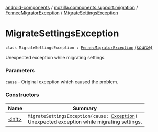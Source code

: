[android-components](../../../index.md) / [mozilla.components.support.migration](../../index.md) / [FennecMigratorException](../index.md) / [MigrateSettingsException](./index.md)

# MigrateSettingsException

`class MigrateSettingsException : `[`FennecMigratorException`](../index.md) [(source)](https://github.com/mozilla-mobile/android-components/blob/master/components/support/migration/src/main/java/mozilla/components/support/migration/FennecMigrator.kt#L178)

Unexpected exception while migrating settings.

### Parameters

`cause` - Original exception which caused the problem.

### Constructors

| Name | Summary |
|---|---|
| [&lt;init&gt;](-init-.md) | `MigrateSettingsException(cause: `[`Exception`](https://kotlinlang.org/api/latest/jvm/stdlib/kotlin/-exception/index.html)`)`<br>Unexpected exception while migrating settings. |
